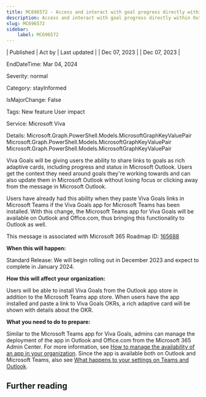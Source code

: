 ```yaml
---
title: MC696572 - Access and interact with goal progress directly within Outlook email
description: Access and interact with goal progress directly within Outlook email
slug: MC696572
sidebar:
    label: MC696572
---
```


| Published | Act by | Last updated |
| Dec 07, 2023 |  | Dec 07, 2023 |

EndDateTime: Mar 04, 2024

Severity: normal

Category: stayInformed

IsMajorChange: False

Tags: New feature User impact

Service: Microsoft Viva

Details: Microsoft.Graph.PowerShell.Models.MicrosoftGraphKeyValuePair Microsoft.Graph.PowerShell.Models.MicrosoftGraphKeyValuePair Microsoft.Graph.PowerShell.Models.MicrosoftGraphKeyValuePair

<p>Viva Goals will be giving users the ability to share links to goals as rich adaptive cards, including progress and status in Microsoft Outlook. Users get the context they need around goals they're working towards and can also update them in Microsoft Outlook without losing focus or clicking away from the message in Microsoft Outlook.</p><p>Users have already had this ability when they paste Viva Goals links in Microsoft Teams if the Viva Goals app for Microsoft Teams has been installed. With this change, the Microsoft Teams app for Viva Goals will be available on Outlook and Office.com, thus bringing this functionality to Outlook as well.</p><p>This message is associated with Microsoft 365 Roadmap ID:&nbsp;<a href="https://www.microsoft.com/microsoft-365/roadmap?filters=&amp;searchterms=165688" target="_blank">165688</a></p><p><b>When this will happen:</b></p>
<p>Standard Release: We will begin rolling out in December 2023 and expect to complete in January 2024.</p>

<p><b>How this will affect your organization:</b></p>

<p>Users will be able to install Viva Goals from the Outlook app store in addition to the Microsoft Teams app store. When users have the app installed and paste a link to Viva Goals OKRs, a rich adaptive card will be shown with details about the OKR.</p>
<p><b>What you need to do to prepare:</b></p>
<p>Similar to the Microsoft Teams app for Viva Goals, admins can manage the deployment of the app in Outlook and Office.com from the Microsoft 365 Admin Center. For more information, see <a href="https://learn.microsoft.com/en-us/microsoft-365/admin/manage/teams-apps-work-on-outlook-and-m365?view=o365-worldwide#how-to-manage-the-availability-of-an-app-in-your-organization" target="_blank">How to manage the availability of an app in your organization</a>. Since the app is available both on Outlook and Microsoft Teams, also see <a href="https://learn.microsoft.com/en-us/microsoft-365/admin/manage/teams-apps-work-on-outlook-and-m365?view=o365-worldwide#what-happens-to-your-settings-on-teams-and-outlook" target="_blank">What happens to your settings on Teams and Outlook</a>.</p>

## Further reading
